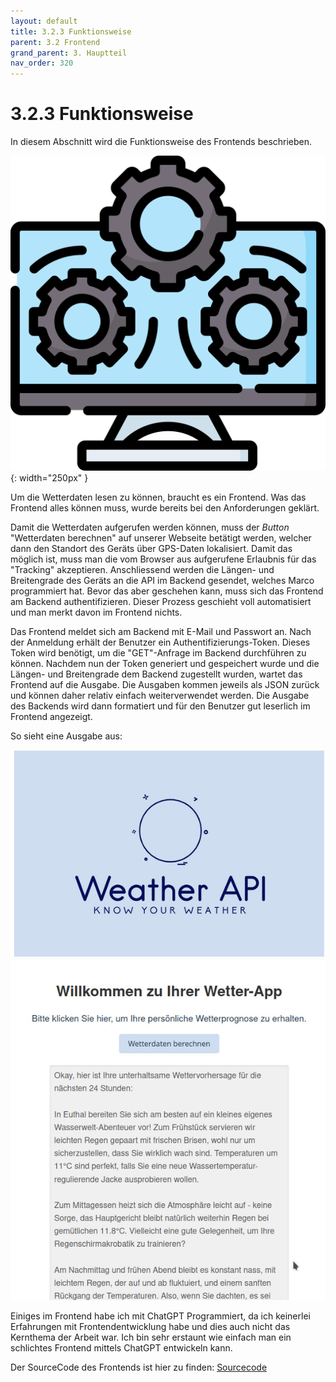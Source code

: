 ```yaml
---
layout: default
title: 3.2.3 Funktionsweise
parent: 3.2 Frontend
grand_parent: 3. Hauptteil
nav_order: 320
---
```



# 3.2.3 Funktionsweise

In diesem Abschnitt wird die Funktionsweise des Frontends beschrieben.

![Funktionalität](../ressources/icons/functional.png){: width="250px" }

Um die Wetterdaten lesen zu können, braucht es ein Frontend. Was das Frontend alles können muss, wurde bereits bei den Anforderungen geklärt.

Damit die Wetterdaten aufgerufen werden können, muss der *Button* "Wetterdaten berechnen" auf unserer Webseite betätigt werden, welcher dann den Standort des Geräts über GPS-Daten lokalisiert. Damit das möglich ist, muss man die vom Browser aus aufgerufene Erlaubnis für das "Tracking" akzeptieren. Anschliessend werden die Längen- und Breitengrade des Geräts an die API im Backend gesendet, welches Marco programmiert hat. Bevor das aber geschehen kann, muss sich das Frontend am Backend authentifizieren. Dieser Prozess geschieht voll automatisiert und man merkt davon im Frontend nichts.

Das Frontend meldet sich am Backend mit E-Mail und Passwort an. Nach der Anmeldung erhält der Benutzer ein Authentifizierungs-Token. Dieses Token wird benötigt, um die "GET"-Anfrage im Backend durchführen zu können. Nachdem nun der Token generiert und gespeichert wurde und die Längen- und Breitengrade dem Backend zugestellt wurden, wartet das Frontend auf die Ausgabe. Die Ausgaben kommen jeweils als JSON zurück und können daher relativ einfach weiterverwendet werden. Die Ausgabe des Backends wird dann formatiert und für den Benutzer gut leserlich im Frontend angezeigt.

So sieht eine Ausgabe aus:

![Screenshot](../ressources/images/frontend/Webseite.jpg)

Einiges im Frontend habe ich mit ChatGPT Programmiert, da ich keinerlei Erfahrungen mit Frontendentwicklung habe und dies auch nicht das Kernthema der Arbeit war. Ich bin sehr erstaunt wie einfach man ein schlichtes Frontend mittels ChatGPT entwickeln kann.

Der SourceCode des Frontends ist hier zu finden: [Sourcecode](https://github.com/Euthal02/SemArb3_WeatherAPI/blob/main/frontend/app/src/components/Mainpage.vue)


